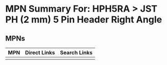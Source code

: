 



# MPN Summary For: HPH5RA > JST PH (2 mm) 5 Pin Header Right Angle

## MPNs
  

|MPN|Direct Links|Search Links|
| :--- | :--- | :--- |
||||
